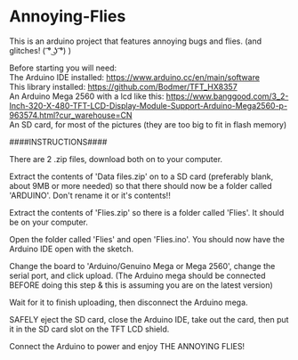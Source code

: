 # Annoying-Flies

This is an arduino project that features annoying bugs and flies. (and glitches! ( ͡° ͜ʖ ͡°) )

Before starting you will need:                                                 
       The Arduino IDE installed: https://www.arduino.cc/en/main/software                              
       This library installed: https://github.com/Bodmer/TFT_HX8357                         
       An Arduino Mega 2560 with a lcd like this: https://www.banggood.com/3_2-Inch-320-X-480-TFT-LCD-Display-Module-Support-Arduino-Mega2560-p-963574.html?cur_warehouse=CN                        
       An SD card, for most of the pictures (they are too big to fit in flash memory)

####INSTRUCTIONS####

There are 2 .zip files, download both on to your computer.

Extract the contents of 'Data files.zip' on to a SD card (preferably blank, about 9MB or more needed) so that there should now be a folder called 'ARDUINO'. Don't rename it or it's contents!!

Extract the contents of 'Flies.zip' so there is a folder called 'Flies'. It should be on your computer.

Open the folder called 'Flies' and open 'Flies.ino'. You should now have the Arduino IDE open with the sketch.

Change the board to 'Arduino/Genuino Mega or Mega 2560', change the serial port, and click upload. (The Arduino mega should be connected BEFORE doing this step & this is assuming you are on the latest version)

Wait for it to finish uploading, then disconnect the Arduino mega.

SAFELY eject the SD card, close the Arduino IDE, take out the card, then put it in the SD card slot on the TFT LCD shield.

Connect the Arduino to power and enjoy THE ANNOYING FLIES!
